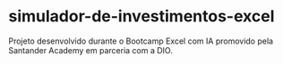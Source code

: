 # simulador-de-investimentos-excel
Projeto desenvolvido durante o Bootcamp Excel com IA promovido pela Santander Academy em parceria com a DIO.

